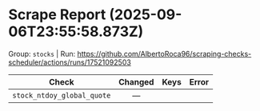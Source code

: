 # Scrape Report (2025-09-06T23:55:58.873Z)

Group: `stocks`  |  Run: https://github.com/AlbertoRoca96/scraping-checks-scheduler/actions/runs/17521092503

| Check | Changed | Keys | Error |
|---|:---:|:--|:--|
| `stock_ntdoy_global_quote` | — |  |  |
